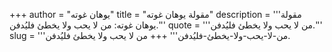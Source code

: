 +++
author = "يوهان غوته"
title = "مقولة يوهان غوته"
description = '''مقولة يوهان غوته: من لا يحب ولا يخطئ فليُدفن.'''
quote = '''من لا يحب ولا يخطئ فليُدفن.'''
slug = '''من-لا-يحب-ولا-يخطئ-فليُدفن'''
+++
من لا يحب ولا يخطئ فليُدفن.
